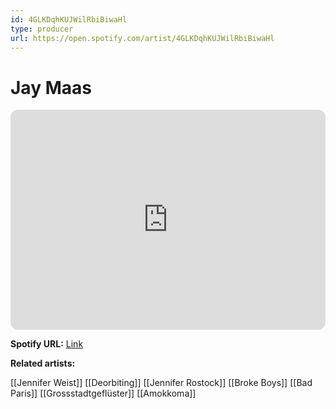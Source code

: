 ```yaml
---
id: 4GLKDqhKUJWilRbiBiwaHl
type: producer
url: https://open.spotify.com/artist/4GLKDqhKUJWilRbiBiwaHl
---
```

# Jay Maas

<iframe style="border-radius:12px" src="https://open.spotify.com/embed/artist/4GLKDqhKUJWilRbiBiwaHl" width="100%" height="352" frameBorder="0" allowfullscreen="" allow="autoplay; clipboard-write; encrypted-media; fullscreen; picture-in-picture" loading="lazy"></iframe>

**Spotify URL:** [Link](https://open.spotify.com/artist/4GLKDqhKUJWilRbiBiwaHl)

**Related artists:**

[[Jennifer Weist]]
[[Deorbiting]]
[[Jennifer Rostock]]
[[Broke Boys]]
[[Bad Paris]]
[[Grossstadtgeflüster]]
[[Amokkoma]]
